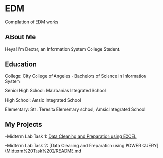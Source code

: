# EDM
Compilation of EDM works

## ABout Me
Heya! I'm Dexter, an Information System College Student.

## Education
College: City College of Angeles - Bachelors of Science in Information System

Senior High School: Malabanias Integrated School

High School: Amsic Integrated School

Elementary: Sta. Teresita Elementary school, Amsic Integrated School

## My Projects
-Midterm Lab Task 1: [Data Cleaning and Preparation using EXCEL](Midterm%20Task/README.md)

-Midterm Lab Task 2: [Data Cleaning and Preparation using POWER QUERY]([Midterm%20Task%202/README.md](https://github.com/Dtx-byte/Dxt_EDMPortfolio/blob/main/Midterm%20Task%202/README.md)
